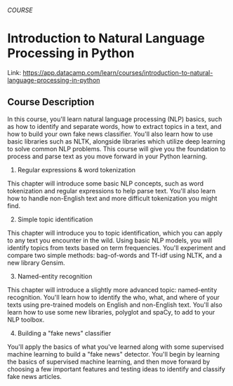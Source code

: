 *COURSE*

# Introduction to Natural Language Processing in Python

Link: https://app.datacamp.com/learn/courses/introduction-to-natural-language-processing-in-python

## Course Description
In this course, you'll learn natural language processing (NLP) basics, such as how to identify and separate words, how to extract topics in a text, and how to build your own fake news classifier. You'll also learn how to use basic libraries such as NLTK, alongside libraries which utilize deep learning to solve common NLP problems. This course will give you the foundation to process and parse text as you move forward in your Python learning.

1. Regular expressions & word tokenization

This chapter will introduce some basic NLP concepts, such as word tokenization and regular expressions to help parse text. You'll also learn how to handle non-English text and more difficult tokenization you might find.

2. Simple topic identification

This chapter will introduce you to topic identification, which you can apply to any text you encounter in the wild. Using basic NLP models, you will identify topics from texts based on term frequencies. You'll experiment and compare two simple methods: bag-of-words and Tf-idf using NLTK, and a new library Gensim.

3. Named-entity recognition

This chapter will introduce a slightly more advanced topic: named-entity recognition. You'll learn how to identify the who, what, and where of your texts using pre-trained models on English and non-English text. You'll also learn how to use some new libraries, polyglot and spaCy, to add to your NLP toolbox.

4. Building a "fake news" classifier

You'll apply the basics of what you've learned along with some supervised machine learning to build a "fake news" detector. You'll begin by learning the basics of supervised machine learning, and then move forward by choosing a few important features and testing ideas to identify and classify fake news articles.
